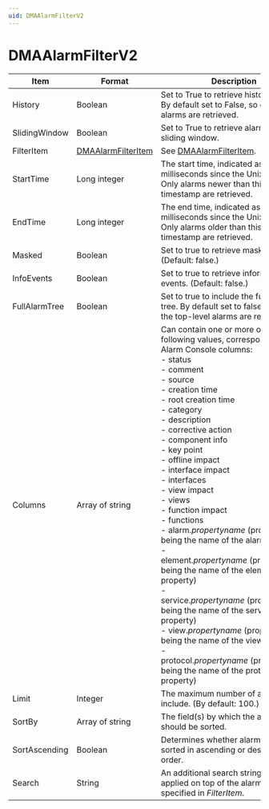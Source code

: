 ```yaml
---
uid: DMAAlarmFilterV2
---
```


# DMAAlarmFilterV2

| Item | Format | Description |
|--|--|--|
| History | Boolean | Set to True to retrieve history alarms. By default set to False, so only active alarms are retrieved. |
| SlidingWindow | Boolean | Set to True to retrieve alarms in a sliding window. |
| FilterItem |  [DMAAlarmFilterItem](xref:DMAAlarmFilterItem) | See [DMAAlarmFilterItem](xref:DMAAlarmFilterItem). |
| StartTime | Long integer | The start time, indicated as milliseconds since the Unix epoch. Only alarms newer than this UTC timestamp are retrieved. |
| EndTime | Long integer | The end time, indicated as milliseconds since the Unix epoch. Only alarms older than this UTC timestamp are retrieved. |
| Masked | Boolean | Set to true to retrieve masked alarms. (Default: false.) |
| InfoEvents | Boolean | Set to true to retrieve information events. (Default: false.) |
| FullAlarmTree | Boolean | Set to true to include the full alarm tree. By default set to false, so only the top-level alarms are retrieved. |
| Columns | Array of string | Can contain one or more of the following values, corresponding to Alarm Console columns: <br> -  status<br> -  comment<br> -  source<br> -  creation time<br> -  root creation time<br> -  category<br> -  description<br> -  corrective action<br> -  component info<br> -  key point<br> -  offline impact<br> -  interface impact<br> -  interfaces<br> -  view impact<br> -  views<br> -  function impact<br> -  functions<br> -  alarm.*propertyname* (propertyname being the name of the alarm property)<br> -  element.*propertyname* (propertyname being the name of the element property)<br> -  service.*propertyname* (propertyname being the name of the service property)<br> -  view.*propertyname* (propertyname being the name of the view property)<br> -  protocol.*propertyname* (propertyname being the name of the protocol property) |
| Limit | Integer | The maximum number of alarms to include. (By default: 100.) |
| SortBy | Array of string | The field(s) by which the alarms should be sorted. |
| SortAscending | Boolean | Determines whether alarms should be sorted in ascending or descending order. |
| Search | String | An additional search string that will be applied on top of the alarm filter specified in *FilterItem*. |
